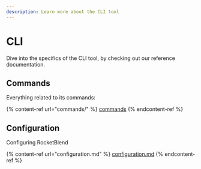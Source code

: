 ```yaml
---
description: Learn more about the CLI tool
---
```


# CLI

Dive into the specifics of the CLI tool, by checking out our reference documentation.

## Commands

Everything related to its commands:

{% content-ref url="commands/" %}
[commands](commands/)
{% endcontent-ref %}

## Configuration

Configuring RocketBlend

{% content-ref url="configuration.md" %}
[configuration.md](configuration.md)
{% endcontent-ref %}
